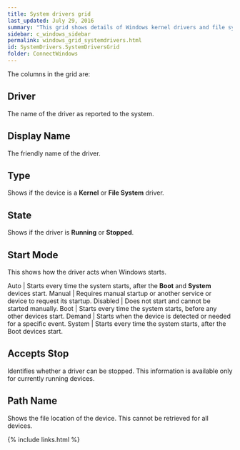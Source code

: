```yaml
---
title: System drivers grid
last_updated: July 29, 2016
summary: "This grid shows details of Windows kernel drivers and file system drivers."
sidebar: c_windows_sidebar
permalink: windows_grid_systemdrivers.html
id: SystemDrivers.SystemDriversGrid
folder: ConnectWindows
---
```




The columns in the grid are:

## Driver

The name of the driver as reported to the system.

## Display Name

The friendly name of the driver.

## Type

Shows if the device is a **Kernel** or **File System** driver.

## State

Shows if the driver is **Running** or **Stopped**.

## Start Mode

This shows how the driver acts when Windows starts.

Auto | Starts every time the system starts, after the **Boot** and **System** devices start.
Manual | Requires manual startup or another service or device to request its startup.
Disabled | Does not start and cannot be started manually.
Boot | Starts every time the system starts, before any other devices start.
Demand | Starts when the device is detected or needed for a specific event.
System | Starts every time the system starts, after the Boot devices start.

## Accepts Stop

Identifies whether a driver can be stopped. This information is available only for currently running devices.

## Path Name

Shows the file location of the device. This cannot be retrieved for all devices.



{% include links.html %}
